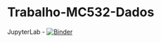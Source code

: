 # Trabalho-MC532-Dados
JupyterLab - [![Binder](https://mybinder.org/badge.svg)](https://mybinder.org/v2/gh/obi10/trabalhoDados.git/master?urlpath=lab)
